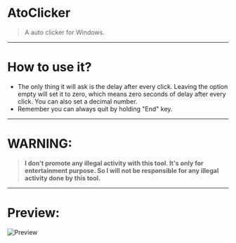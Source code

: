# AtoClicker
> A auto clicker for Windows.
***
# How to use it?
* The only thing it will ask is the delay after every click. Leaving the option empty will set it to zero, which means zero seconds of delay after every click. You can also set a decimal number.
* Remember you can always quit by holding "End" key.
***
# WARNING: 
> **I don't promote any illegal activity with this tool. It's only for entertainment purpose. So I will not be responsible for any illegal activity done by this tool.**
***
# Preview:
![Preview](https://user-images.githubusercontent.com/73626726/114919961-bc5e5780-9e4a-11eb-8922-46afffec3ee0.PNG)
